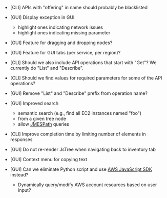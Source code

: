 - [CLI] APIs with "offering" in name should probably be blacklisted


- [GUI] Display exception in GUI
  - highlight ones indicating network issues
  - highlight ones indicating missing parameter
- [GUI] Feature for dragging and dropping nodes?
- [GUI] Feature for GUI tabs (per service, per region)?
- [CLI] Should we also include API operations that start with "Get"? We currently do "List" and "Describe".
- [CLI] Should we find values for required parameters for some of the API operations?
- [GUI] Remove "List" and "Describe" prefix from operation name?
- [GUI] Improved search
  - semantic search (e.g., find all EC2 instances named "foo")
  - from a given tree node
  - allow [JMESPath](http://jmespath.org/) queries
- [CLI] Improve completion time by limiting number of elements in responses
- [GUI] Do not re-render JsTree when navigating back to inventory tab
- [GUI] Context menu for copying text
- [GUI] Can we eliminate Python script and use [AWS JavaScript SDK](https://aws.amazon.com/documentation/sdk-for-javascript/) instead?
  - Dynamically query/modify AWS account resources based on user input?


